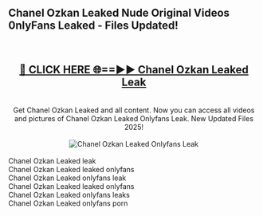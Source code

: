 <h2>Chanel Ozkan Leaked Nude Original Videos 0nlyFans Leaked - Files Updated! </h2>
<br>
<div align="center">
<h2><a href="https://213.232.235.80/live/video.php?q=chanel-ozkan-leaked" rel="nofollow">🔴 CLICK HERE 🌐==►► Chanel Ozkan Leaked Leak</a></h2>
<br>
Get Chanel Ozkan Leaked and all content. Now you can access all videos and pictures of Chanel Ozkan Leaked Onlyfans Leak. New Updated Files 2025!
<br>
<br>
<a href="https://213.232.235.80/live/video.php?q=chanel-ozkan-leaked" rel="nofollow" data-target="animated-image.originalLink"><img src="https://i.imgur.com/1EjSzPs.png" alt="Chanel Ozkan Leaked Onlyfans Leak" style="max-width: 100%; display: inline-block;" data-target="animated-image.originalImage"></a>
</div>
<br>
Chanel Ozkan Leaked leak<br>
Chanel Ozkan Leaked leaked onlyfans<br>
Chanel Ozkan Leaked onlyfans leak<br>
Chanel Ozkan Leaked leaked onlyfans<br>
Chanel Ozkan Leaked onlyfans leaks<br>
Chanel Ozkan Leaked onlyfans porn
